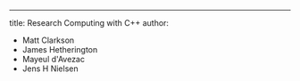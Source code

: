 ---
title: Research Computing with C++
author:
  - Matt Clarkson
  - James Hetherington
  - Mayeul d'Avezac
  - Jens H Nielsen

